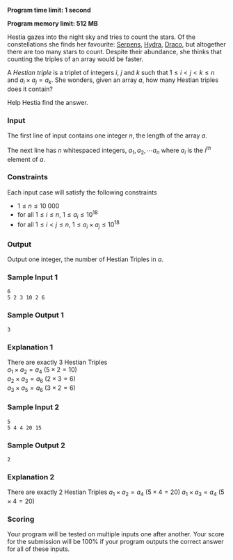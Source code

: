 **Program time limit: 1 second**

**Program memory limit: 512 MB**

Hestia gazes into the night sky and tries to count the stars. Of the constellations she finds 
her favourite: 
<a href="https://en.wikipedia.org/wiki/Serpens" target="_blank">Serpens</a>, 
<a href="https://en.wikipedia.org/wiki/Hydra_(constellation)" target="_blank">Hydra</a>, 
<a href="https://en.wikipedia.org/wiki/Draco_(constellation)" target="_blank">Draco</a>, 
but altogether there are too many stars to count. Despite their abundance, she thinks that counting 
the triples of an array would be faster. 

A *Hestian triple* is a triplet of integers $i$, $j$ and $k$ such that $1 \le i \lt j \lt k \le n$ and $a_i \times a_j = a_k$. She wonders, given an array $a$, how many Hestian triples does it contain?

Help Hestia find the answer.

### Input

The first line of input contains one integer $n$, the length of the array $a$.

The next line has $n$ whitespaced integers, $a_1, a_2, \cdots a_n$ where $a_i$ is the $i^{th}$ element of $a$.

### Constraints

Each input case will satisfy the following constraints

- $1 \le n \le 10\; 000$
- for all $1 \le i \le n$, $1 \le a_i \le 10^{18}$
- for all $1 \le i \lt j \le n$, $1 \le a_i \times a_j \le 10^{18}$

### Output
Output one integer, the number of Hestian Triples in $a$.

### Sample Input 1

```
6
5 2 3 10 2 6
```

### Sample Output 1

```
3
```

### Explanation 1

There are exactly 3 Hestian Triples  
$a_1 \times a_2 = a_4$ ($5 \times 2 = 10$)  
$a_2 \times a_3 = a_6$ ($2 \times 3 = 6$)  
$a_3 \times a_5 = a_6$ ($3 \times 2 = 6$)  

### Sample Input 2 

```
5
5 4 4 20 15
```

### Sample Output 2
```
2
```

### Explanation 2

There are exactly 2 Hestian Triples
$a_1 \times a_2 = a_4$ ($5 \times 4 = 20$)
$a_1 \times a_3 = a_4$ ($5 \times 4 = 20$) 

### Scoring
Your program will be tested on multiple inputs one after another. Your score for the submission will be 100% if your program outputs the correct answer for all of these inputs.
